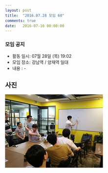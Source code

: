 ```yaml
---
layout: post
title:  "2016.07.28 모임 60"
comments: true
date:   2016-07-16 00:00:00
---
```


### 모임 공지

- 활동 일시: 07월 28일 (목) 19:02
- 모임 장소: 강남역 / 양재역 일대
- 내용 : -



## 사진
![사진](https://raw.githubusercontent.com/seirion/aaa/gh-pages/images/aaa/aaa_58_01.jpg)


